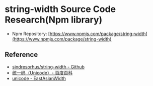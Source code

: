 # string-width Source Code Research(Npm library)

- Npm Repository: [https://www.npmjs.com/package/string-width](https://www.npmjs.com/package/string-width)

## Reference

- [sindresorhus/string-width - Github](https://github.com/sindresorhus/string-width)
- [统一码（Unicode）- 百度百科](https://baike.baidu.com/item/%E7%BB%9F%E4%B8%80%E7%A0%81/2985798)
- [unicode - EastAsianWidth](https://unicode.org/Public/UNIDATA/EastAsianWidth.txt)
